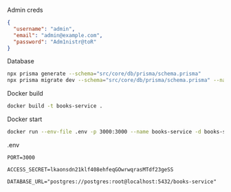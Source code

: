 Admin creds
```json
{
  "username": "admin",
  "email": "admin@example.com",
  "password": "Adm1nistr@toR"
}
```

Database
```bash
npx prisma generate --schema="src/core/db/prisma/schema.prisma"
npx prisma migrate dev --schema="src/core/db/prisma/schema.prisma" --name init

```

Docker build 
```bash 
docker build -t books-service .
```

Docker start 
```bash
docker run --env-file .env -p 3000:3000 --name books-service -d books-service
```

.env
```
PORT=3000

ACCESS_SECRET=lkaonsdn21klf408ehfeqGOwrwqrasMTdf23geSS

DATABASE_URL="postgres://postgres:root@localhost:5432/books-service"
```
